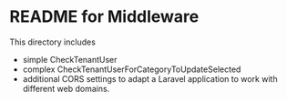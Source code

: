 # README for Middleware

This directory includes 
+ simple CheckTenantUser
+ complex CheckTenantUserForCategoryToUpdateSelected
+ additional CORS settings to adapt a Laravel application to work with different web domains.
